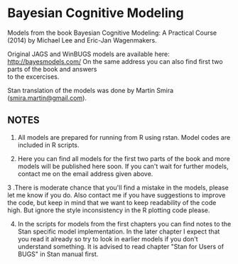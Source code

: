 # Bayesian Cognitive Modeling

Models from the book Bayesian Cognitive Modeling: A Practical Course (2014) by 
Michael Lee and Eric-Jan Wagenmakers.

Original JAGS and WinBUGS models are available here: http://bayesmodels.com/ 
On the same address you can also find first two parts of the book and answers  
to the excercises. 

Stan translation of the models was done by Martin Smira (smira.martin@gmail.com).

## NOTES 

1. All models are prepared for running from R using rstan. Model codes are included
in R scripts.

2. Here you can find all models for the first two parts of the book and more models
will be published here soon. If you can't wait for further models, contact me 
on the email address given above.

3 .There is moderate chance that you'll find a mistake in the models, please let me
know if you do. Also contact me if you have suggestions to improve the code, but 
keep in mind that we want to keep readability of the code high. But ignore the 
style inconsistency in the R plotting code please. 

4. In the scripts for models from the first chapters you can find notes to the Stan
specific model implementation. In the later chapter I expect that you read it 
already so try to look in earlier models if you don't understand something. It is
advised to read chapter "Stan for Users of BUGS" in Stan manual first.
